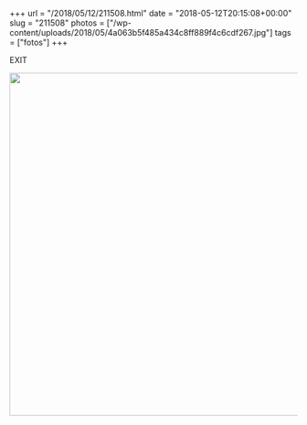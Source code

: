 +++
url = "/2018/05/12/211508.html"
date = "2018-05-12T20:15:08+00:00"
slug = "211508"
photos = ["/wp-content/uploads/2018/05/4a063b5f485a434c8ff889f4c6cdf267.jpg"]
tags = ["fotos"]
+++

EXIT

<img src="/wp-content/uploads/2018/05/4a063b5f485a434c8ff889f4c6cdf267.jpg" width="600" height="600" />
